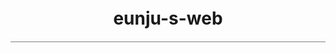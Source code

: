 # eunju-s-web
<style media="screen">
a{
text-decoration: none;
color:black;
}
h1{
text-align: center;
font size: 80px;
border-bottom: solid 1px gray; solid gray;
margin: 0;
padding: 20px;
}
</style>

<style>
h2 {
color: red;
}
.grid {
display: grid;
grid-template-columns: 150px 1fr;
}

.navigation{
border-right: 1px gray solid;
}

.article {
padding-left: 25px;
}

</style>
